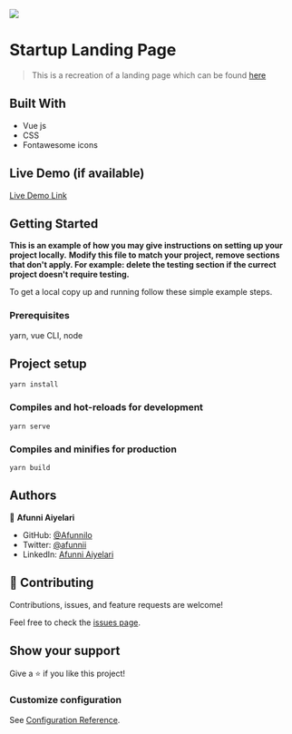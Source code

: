 ![](https://www.shortlist.com/media/imager/202101/51259-posts.article_md.jpg)

# Startup Landing Page

> This is a recreation of a landing page which can be found [here](https://startup-agency-alpha.vercel.app/)


## Built With

- Vue js
- CSS
- Fontawesome icons

## Live Demo (if available)

[Live Demo Link](https://livedemo.com)


## Getting Started

**This is an example of how you may give instructions on setting up your project locally.**
**Modify this file to match your project, remove sections that don't apply. For example: delete the testing section if the currect project doesn't require testing.**


To get a local copy up and running follow these simple example steps.

### Prerequisites
  yarn, vue CLI, node 
## Project setup
```
yarn install
```

### Compiles and hot-reloads for development
```
yarn serve
```

### Compiles and minifies for production
```
yarn build
```


## Authors

👤 **Afunni Aiyelari**

- GitHub: [@Afunnilo](https://github.com/Afunnilo)
- Twitter: [@afunnii](https://twitter.com/afunnii)
- LinkedIn: [Afunni Aiyelari](https://linkedin.com/in/afunnilolorun-aiyelari)

## 🤝 Contributing

Contributions, issues, and feature requests are welcome!

Feel free to check the [issues page](../../issues/).

## Show your support

Give a ⭐️ if you like this project!



### Customize configuration
See [Configuration Reference](https://cli.vuejs.org/config/).
